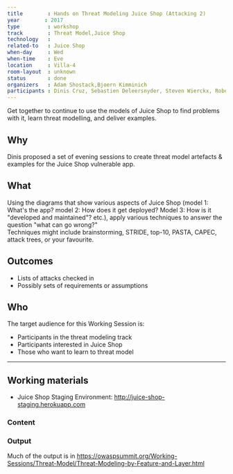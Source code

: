 ```yaml
---
title        : Hands on Threat Modeling Juice Shop (Attacking 2)
year		: 2017
type         : workshop
track        : Threat Model,Juice Shop
technology   :
related-to   : Juice Shop
when-day     : Wed
when-time    : Eve
location     : Villa-4
room-layout  : unknown
status       : done
organizers   : Adam Shostack,Bjoern Kimminich
participants : Dinis Cruz, Sebastien Deleersnyder, Steven Wierckx, Robert Hurlbut
---
```


Get together to continue to use the models of Juice Shop to find problems with it, learn threat modelling, and deliver examples.

## Why

Dinis proposed a set of evening sessions to create threat model artefacts & examples for the Juice Shop vulnerable app.

## What

Using the diagrams that show various aspects of Juice Shop (model 1: What's the app?  model 2: How does it get deployed?  Model 3: How is it "developed and maintained"? etc.), apply various techniques to answer the question "what can go wrong?"  
Techniques might include brainstorming, STRIDE, top-10, PASTA, CAPEC, attack trees, or your favourite.

## Outcomes

- Lists of attacks checked in  
- Possibly sets of requirements or assumptions

## Who

The target audience for this Working Session is:

- Participants in the threat modeling track
- Participants interested in Juice Shop
- Those who want to learn to threat model

--- 

## Working materials

* Juice Shop Staging Environment: <http://juice-shop-staging.herokuapp.com>

### Content
### Output

Much of the output is in <https://owaspsummit.org/Working-Sessions/Threat-Model/Threat-Modeling-by-Feature-and-Layer.html>


